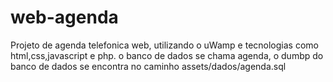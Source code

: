 # web-agenda

Projeto de agenda telefonica web, utilizando o uWamp e tecnologias como html,css,javascript e php.
o banco de dados se chama agenda, o dumbp do banco de dados se encontra no caminho assets/dados/agenda.sql
